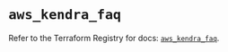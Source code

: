 # `aws_kendra_faq`

Refer to the Terraform Registry for docs: [`aws_kendra_faq`](https://registry.terraform.io/providers/hashicorp/aws/6.6.0/docs/resources/kendra_faq).
